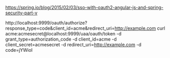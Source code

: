 https://spring.io/blog/2015/02/03/sso-with-oauth2-angular-js-and-spring-security-part-v

http://localhost:9999/oauth/authorize?response_type=code&client_id=acme&redirect_uri=http://example.com
curl acme:acmesecret@localhost:9999/uaa/oauth/token -d grant_type=authorization_code -d client_id=acme -d client_secret=acmesecret -d redirect_uri=http://example.com -d code=jYWioI